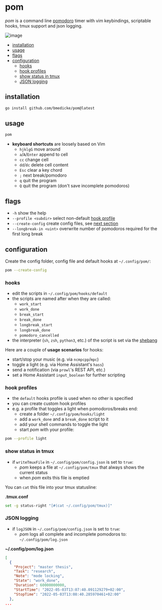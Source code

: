 # pom

*pom* is a command line [pomodoro](https://en.wikipedia.org/wiki/Pomodoro_Technique) timer with vim keybindings, scriptable hooks, tmux support and json logging.

![image](https://user-images.githubusercontent.com/173962/166680550-d70ed16a-bc93-414e-bf04-ad42abcf9f96.png)

<!-- vim-markdown-toc GFM -->

* [installation](#installation)
* [usage](#usage)
* [flags](#flags)
* [configuration](#configuration)
  * [hooks](#hooks)
  * [hook profiles](#hook-profiles)
  * [show status in tmux](#show-status-in-tmux)
  * [JSON logging](#json-logging)

<!-- vim-markdown-toc -->

## installation

```sh
go install github.com/bmedicke/pom@latest
```

## usage

```sh
pom
```

* **keyboard shortcuts** are loosely based on Vim
  * `hjklgG` move around
  * `a`/`A`/`Enter` append to cell
  * `cc` change cell
  * `dd`/`dc` delete cell content
  * `Esc` clear a key chord
  * `;` next break/pomodoro
  * `q` quit the program
  * `Q` quit the program (don't save incomplete pomodoros)

## flags

* `-h` show the help
* `--profile <subdir>` select non-default [hook profile](#hook-profiles)
* `--create-config` create config files, see [next section](#configuration)
* `--longbreak-in <uint>` overwrite number of pomodoros required for the first long break


## configuration

Create the config folder, config file and default hooks at `~/.config/pom/`:

```sh
pom --create-config
```

### hooks

* edit the scripts in `~/.config/pom/hooks/default`
* the scripts are named after when they are called:
  * `work_start`
  * `work_done`
  * `break_start`
  * `break_done`
  * `longbreak_start`
  * `longbreak_done`
  * `pomodoro_cancelled`
* the interpreter (`sh`, `zsh`, `python3`, etc.) of the script is set via the [shebang](https://en.wikipedia.org/wiki/Shebang_(Unix))

Here are a couple of **usage scenarios** for hooks:

  * start/stop your music (e.g. via `ncmpcpp`/`mpc`)
  * toggle a light (e.g. via Home Assistant's `hass`)
  * send a notification (via `prowl`'s REST API, etc.)
  * set a Home Assistant `input_boolean` for further scripting

### hook profiles

* the `default` hooks profile is used when no other is specified
* you can create custom hook profiles
* e.g. a profile that toggles a light when pomodoros/breaks end:
  * create a folder `~/.config/pom/hooks/light`
  * add a `work_done` and a `break_done` script to it
  * add your shell commands to toggle the light
  * start *pom* with your profile:

```sh
pom --profile light
```

### show status in tmux

* if `writeTmuxFile` in `~/.config/pom/config.json` is set to `true`:
  * *pom* keeps a file at `~/.config/pom/tmux` that always shows the current status
  * when *pom* exits this file is emptied

You can `cat` this file into your tmux statusline:

**.tmux.conf**
```sh
set -g status-right "[#(cat ~/.config/pom/tmux)]"
```

### JSON logging

* if `logJSON` in `~/.config/pom/config.json` is set to `true`:
  * *pom* logs all complete and incomplete pomodoros to: `~/.config/pom/log.json`

**~/.config/pom/log.json**

```json
[
  {
    "Project": "master thesis",
    "Task": "research",
    "Note": "mode locking",
    "State": "work_done",
    "Duration": 60000000000,
    "StartTime": "2022-05-03T13:07:40.091129279+02:00",
    "StopTime": "2022-05-03T13:08:40.285970461+02:00"
  },
...
```
